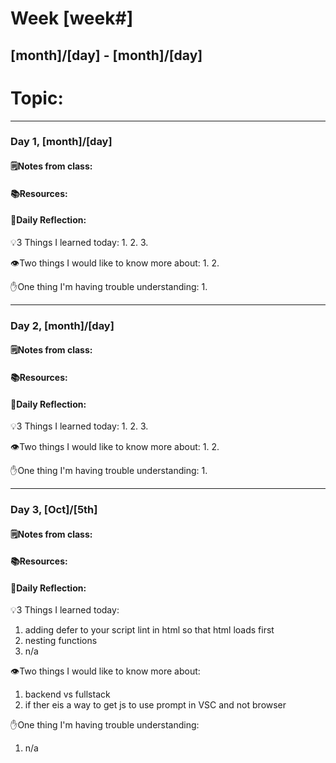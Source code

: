# Week [week#]
## [month]/[day] - [month]/[day]

# Topic:

___

### Day 1, [month]/[day]

#### 🗒️Notes from class:

#### 📚Resources:


#### 💭Daily Reflection:

💡3 Things I learned today:
1. 
2. 
3. 

👁️Two things I would like to know more about:
1. 
2. 

✋One thing I'm having trouble understanding:
1. 


___

### Day 2, [month]/[day] 

#### 🗒️Notes from class:

#### 📚Resources:


#### 💭Daily Reflection:

💡3 Things I learned today:
1. 
2. 
3. 

👁️Two things I would like to know more about:
1. 
2. 

✋One thing I'm having trouble understanding:
1. 

___

### Day 3, [Oct]/[5th]
#### 🗒️Notes from class:

#### 📚Resources:


#### 💭Daily Reflection:

💡3 Things I learned today:
1. adding defer to your script lint in html so that html loads first
2. nesting functions
3. n/a

👁️Two things I would like to know more about:
1. backend vs fullstack
2. if ther eis a way to get js to use prompt in VSC and not browser

✋One thing I'm having trouble understanding:
1. n/a
 

